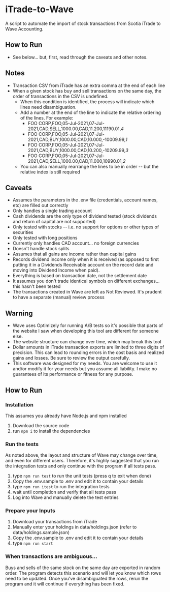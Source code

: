 # iTrade-to-Wave
A script to automate the import of stock transactions from Scotia iTrade to Wave Accounting.

## How to Run
- See below... but, first, read through the caveats and other notes.

## Notes
- Transaction CSV from iTrade has an extra comma at the end of each line
- When a given stock has buy and sell transactions on the same day, the order of transactions in the CSV is undefined.
    - When this condition is identified, the process will indicate which lines need disambiguation.
    - Add a number at the end of the line to indicate the relative ordering of the lines. For example:
        - FOO CORP,FOO,05-Jul-2021,07-Jul-2021,CAD,SELL,1000.00,CAD,11.200,11190.01,*4*
        - FOO CORP,FOO,05-Jul-2021,07-Jul-2021,CAD,BUY,1000.00,CAD,10.000,-10009.99,*1*
        - FOO CORP,FOO,05-Jul-2021,07-Jul-2021,CAD,BUY,1000.00,CAD,10.200,-10209.99,*3*
        - FOO CORP,FOO,05-Jul-2021,07-Jul-2021,CAD,SELL,1000.00,CAD,11.000,10990.01,*2*
    - You can also manually rearrange the lines to be in order -- but the relative index is still required 


## Caveats
- Assumes the parameters in the .env file (credentials, account names, etc) are filled out correctly
- Only handles a single trading account
- Cash dividends are the only type of dividend tested (stock dividends and return of capital are not supported)
- Only tested with stocks -- i.e. no support for options or other types of securities
- Only tested with long positions
- Currently only handles CAD account... no foreign currencies
- Doesn't handle stock splits
- Assumes that all gains are income rather than capital gains
- Records dividend income only when it is received (as opposed to first putting it in a Dividends Receivable account on the record date and moving into Dividend Income when paid).
- Everything is based on transaction date, not the settlement date
- It assumes you don't trade identical symbols on different exchanges... this hasn't been tested
- The transactions created in Wave are left as Not Reviewed. It's prudent to have a separate (manual) review process

## Warning
- Wave uses Optimizely for running A/B tests so it's possible that parts of the website I saw when developing this tool are different for someone else.
- The website structure can change over time, which may break this tool
- Dollar amounts in iTrade transaction exports are limited to three digits of precision. This can lead to rounding errors in the cost basis and realized gains and losses. Be sure to review the output carefully.
- This software was designed for my needs. You are welcome to use it and/or modify it for your needs but you assume all liability. I make no guarantees of its performance or fitness for any purpose.

## How to Run

### Installation
This assumes you already have Node.js and npm installed
1. Download the source code
2. run `npm i` to install the dependencies

### Run the tests
As noted above, the layout and structure of Wave may change over time, and even for different users.
Therefore, it's highly suggested that you run the integration tests and only continue with the
program if all tests pass.
1. type `npm run test` to run the unit tests (press q to exit when done)
2. Copy the .env.sample to .env and edit it to contain your details
3. type `npm run itest` to run the integration tests
4. wait until completion and verify that all tests pass
5. Log into Wave and manually delete the test entries

### Prepare your Inputs
1. Download your transactions from iTrade
2. Manually enter your holdings in data/holdings.json (refer to data/holdings.sample.json)
3. Copy the .env.sample to .env and edit it to contain your details
4. type `npm run start`

### When transactions are ambiguous...
Buys and sells of the same stock on the same day are exported in random order.
The program detects this scenario and will let you know which rows need to be updated.
Once you've disambiguated the rows, rerun the program and it will continue if everything has been fixed.

